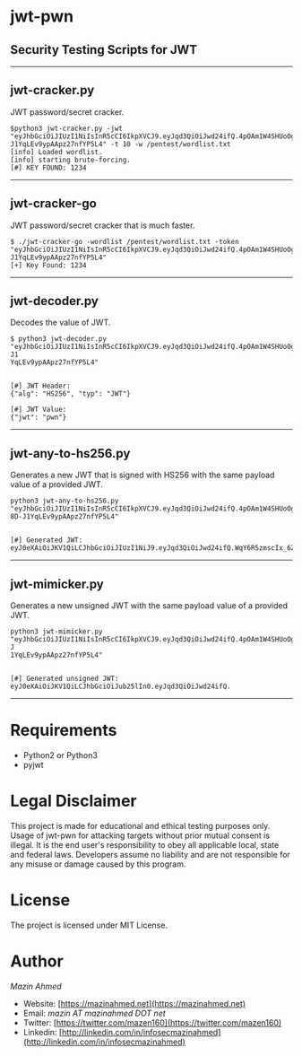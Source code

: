 jwt-pwn
=========

## Security Testing Scripts for JWT

---

## jwt-cracker.py

JWT password/secret cracker.

```
$python3 jwt-cracker.py -jwt "eyJhbGciOiJIUzI1NiIsInR5cCI6IkpXVCJ9.eyJqd3QiOiJwd24ifQ.4pOAm1W4SHUoOgSrc8D-J1YqLEv9ypAApz27nfYP5L4" -t 10 -w /pentest/wordlist.txt
[info] Loaded wordlist.
[info] starting brute-forcing.
[#] KEY FOUND: 1234
```

---


## jwt-cracker-go

JWT password/secret cracker that is much faster.

```
$ ./jwt-cracker-go -wordlist /pentest/wordlist.txt -token "eyJhbGciOiJIUzI1NiIsInR5cCI6IkpXVCJ9.eyJqd3QiOiJwd24ifQ.4pOAm1W4SHUoOgSrc8D-J1YqLEv9ypAApz27nfYP5L4"
[+] Key Found: 1234
```

---

## jwt-decoder.py

Decodes the value of JWT.

```
$ python3 jwt-decoder.py "eyJhbGciOiJIUzI1NiIsInR5cCI6IkpXVCJ9.eyJqd3QiOiJwd24ifQ.4pOAm1W4SHUoOgSrc8D-J1
YqLEv9ypAApz27nfYP5L4"


[#] JWT Header:
{"alg": "HS256", "typ": "JWT"}

[#] JWT Value:
{"jwt": "pwn"}
```

---

## jwt-any-to-hs256.py

Generates a new JWT that is signed with HS256 with the same payload value of a provided JWT.

```
python3 jwt-any-to-hs256.py "eyJhbGciOiJIUzI1NiIsInR5cCI6IkpXVCJ9.eyJqd3QiOiJwd24ifQ.4pOAm1W4SHUoOgSrc
8D-J1YqLEv9ypAApz27nfYP5L4"


[#] Generated JWT:
eyJ0eXAiOiJKV1QiLCJhbGciOiJIUzI1NiJ9.eyJqd3QiOiJwd24ifQ.WqY6R5zmscIx_6ZFwSASHZ_1zbqih_IdtLv_S2Pj028
```

---

## jwt-mimicker.py

Generates a new unsigned JWT with the same payload value of a provided JWT.

```
python3 jwt-mimicker.py "eyJhbGciOiJIUzI1NiIsInR5cCI6IkpXVCJ9.eyJqd3QiOiJwd24ifQ.4pOAm1W4SHUoOgSrc8D-J
1YqLEv9ypAApz27nfYP5L4"


[#] Generated unsigned JWT:
eyJ0eXAiOiJKV1QiLCJhbGciOiJub25lIn0.eyJqd3QiOiJwd24ifQ.
```

---

# **Requirements** #
* Python2 or Python3
* pyjwt


# **Legal Disclaimer** #
This project is made for educational and ethical testing purposes only. Usage of jwt-pwn for attacking targets without prior mutual consent is illegal. It is the end user's responsibility to obey all applicable local, state and federal laws. Developers assume no liability and are not responsible for any misuse or damage caused by this program.


# **License** #
The project is licensed under MIT License.


# **Author** #
*Mazin Ahmed*
* Website: [https://mazinahmed.net](https://mazinahmed.net)
* Email: *mazin AT mazinahmed DOT net*
* Twitter: [https://twitter.com/mazen160](https://twitter.com/mazen160)
* Linkedin: [http://linkedin.com/in/infosecmazinahmed](http://linkedin.com/in/infosecmazinahmed)

